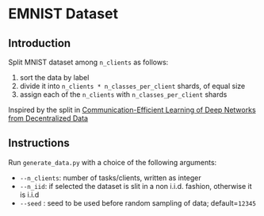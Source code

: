 # EMNIST Dataset

## Introduction

Split MNIST dataset among `n_clients` as follows:
1) sort the data by label
2) divide it into `n_clients * n_classes_per_client` shards, of equal size
3) assign each of the `n_clients` with `n_classes_per_client` shards

Inspired by the split in [Communication-Efficient Learning of Deep Networks from Decentralized Data](https://arxiv.org/abs/1602.05629)

## Instructions

Run `generate_data.py` with a choice of the following arguments:

- ```--n_clients```: number of tasks/clients, written as integer
- ```--n_iid```: if selected the dataset is slit in a non i.i.d. fashion, otherwise it is i.i.d
- ```--seed``` : seed to be used before random sampling of data; default=``12345``
